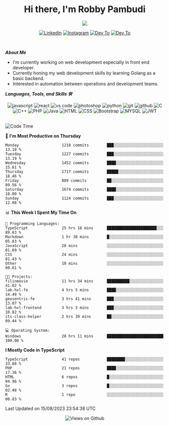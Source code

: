 <div align="center">
   <h1>Hi there, I'm Robby Pambudi </h1>

<img src="https://pronoun.cyou/x/y?subject=He&object=Him&height=20"> 
</div>

<p align='center'>
   <a href="https://www.linkedin.com/in/robbypambudi" target="_blank"><img src="https://img.shields.io/badge/LinkedIn-0077B5?style=for-the-badge&logo=linkedin&logoColor=white" alt="LinkedIn"></a>
   <a href="https://www.instagram.com/robbypambudi" target="_blank"><img src="https://img.shields.io/badge/Instagram-E4405F?style=for-the-badge&logo=instagram&logoColor=white" alt="Instagram"></a>
   <a href="https://dev.to/robbypambudi" target="_blank"><img src="https://img.shields.io/badge/dev.to-0A0A0A?style=for-the-badge&logo=dev.to&logoColor=white" alt="Dev To"></a>
   <a href="https://www.facebook.com/robbyulungpambudi" target="_blank"><img src="https://img.shields.io/badge/Facebook-1877F2?style=for-the-badge&logo=facebook&logoColor=white" alt="Dev To"></a>

</p> <p>
<br>
   
***About Me***
   
- I'm currently working on web development especially in front end developer.
- Currently honing my web development skills by learning Golang as a basic backend.
- Interested in automation between operations and development teams.
 
   
***Languages, Tools, and Skills 🛠***

   <div align="center">
   <img src="https://img.shields.io/badge/JavaScript-F7DF1E?style=for-the-badge&logo=javascript&logoColor=black" alt="javascript" />
      <img src="https://img.shields.io/badge/React-61DAFB?style=for-the-badge&logo=react&logoColor=black" alt="react" />
      <img src="https://img.shields.io/badge/vs%20code-007ACC?style=for-the-badge&logo=visual%20studio%20code&logoColor=white" alt="vs code" />
      <img src="https://img.shields.io/badge/adobe%20photoshop-31A8FF?style=for-the-badge&logo=adobe%20photoshop&logoColor=white" alt="photoshop" />
      <img src="https://img.shields.io/badge/python-3776AB?style=for-the-badge&logo=python&logoColor=white" alt="python" />
      <img src="https://img.shields.io/badge/Git-F05032?style=for-the-badge&logo=git&logoColor=white" alt="git" />
      <img src="https://img.shields.io/badge/GitHub-100000?style=for-the-badge&logo=github&logoColor=white" alt="github" />
      <img src="https://img.shields.io/badge/c-%2300599C.svg?style=for-the-badge&logo=c&logoColor=white" alt="C" />
      <img src="https://img.shields.io/badge/c++-%2300599C.svg?style=for-the-badge&logo=c%2B%2B&logoColor=white" alt="C++" />   
      <img src="https://img.shields.io/badge/PHP-777BB4?style=for-the-badge&logo=php&logoColor=white" alt="PHP" />
      <img src="https://img.shields.io/badge/Java-ED8B00?style=for-the-badge&logo=java&logoColor=white" alt="Java"/>
      <img src="https://img.shields.io/badge/HTML5-E34F26?style=for-the-badge&logo=html5&logoColor=white" alt="HTML" />
      <img src="https://img.shields.io/badge/CSS-239120?&style=for-the-badge&logo=css3&logoColor=white" alt ="CSS" />
      <img src="https://img.shields.io/badge/Bootstrap-563D7C?style=for-the-badge&logo=bootstrap&logoColor=white" alt="Bootstrap" />
      <img src="https://img.shields.io/badge/MySQL-00000F?style=for-the-badge&logo=mysql&logoColor=white" alt="MYSQL" />
      <img src="https://img.shields.io/badge/json%20web%20tokens-323330?style=for-the-badge&logo=json-web-tokens&logoColor=pink" alt="JWT" />
      
   </div><br>
   
<!--START_SECTION:waka-->
![Code Time](http://img.shields.io/badge/Code%20Time-986%20hrs%2028%20mins-blue)

📅 **I'm Most Productive on Thursday** 

```text
Monday                   1218 commits        ███░░░░░░░░░░░░░░░░░░░░░░   13.10 % 
Tuesday                  1227 commits        ███░░░░░░░░░░░░░░░░░░░░░░   13.19 % 
Wednesday                1452 commits        ████░░░░░░░░░░░░░░░░░░░░░   15.61 % 
Thursday                 1717 commits        █████░░░░░░░░░░░░░░░░░░░░   18.46 % 
Friday                   889 commits         ██░░░░░░░░░░░░░░░░░░░░░░░   09.56 % 
Saturday                 1674 commits        ████░░░░░░░░░░░░░░░░░░░░░   18.00 % 
Sunday                   1124 commits        ███░░░░░░░░░░░░░░░░░░░░░░   12.08 % 
```


📊 **This Week I Spent My Time On** 

```text
💬 Programming Languages: 
TypeScript               25 hrs 16 mins      ██████████████████████░░░   89.63 % 
Markdown                 1 hr 38 mins        █░░░░░░░░░░░░░░░░░░░░░░░░   05.83 % 
JavaScript               28 mins             ░░░░░░░░░░░░░░░░░░░░░░░░░   01.69 % 
CSS                      24 mins             ░░░░░░░░░░░░░░░░░░░░░░░░░   01.43 % 
Other                    10 mins             ░░░░░░░░░░░░░░░░░░░░░░░░░   00.61 % 

🐱‍💻 Projects: 
filinmovie               11 hrs 34 mins      ██████████░░░░░░░░░░░░░░░   41.02 % 
lab-hvl-fe               4 hrs 5 mins        ████░░░░░░░░░░░░░░░░░░░░░   14.49 % 
geosentric-fe            3 hrs 41 mins       ███░░░░░░░░░░░░░░░░░░░░░░   13.07 % 
lab-hvl-frontend         3 hrs 3 mins        ███░░░░░░░░░░░░░░░░░░░░░░   10.82 % 
its-class-helper         2 hrs 39 mins       ██░░░░░░░░░░░░░░░░░░░░░░░   09.44 % 

💻 Operating System: 
Windows                  28 hrs 11 mins      █████████████████████████   100.00 % 
```

**I Mostly Code in TypeScript** 

```text
TypeScript               41 repos            ████████░░░░░░░░░░░░░░░░░   33.88 % 
PHP                      21 repos            ████░░░░░░░░░░░░░░░░░░░░░   17.36 % 
HTML                     6 repos             █░░░░░░░░░░░░░░░░░░░░░░░░   04.96 % 
Go                       3 repos             █░░░░░░░░░░░░░░░░░░░░░░░░   02.48 % 
R                        1 repo              ░░░░░░░░░░░░░░░░░░░░░░░░░   00.83 % 
```




 Last Updated on 15/08/2023 23:54:38 UTC
<!--END_SECTION:waka-->

<div align="center">
<img src="https://komarev.com/ghpvc/?username=robbypambudi&color=green" alt="Views on Github" />
</div>

